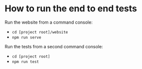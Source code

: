 # How to run the end to end tests

Run the website from a command console:

- `cd [project root]/website`
- `npm run serve`

Run the tests from a second command console:

- `cd [project root]`
- `npm run test`